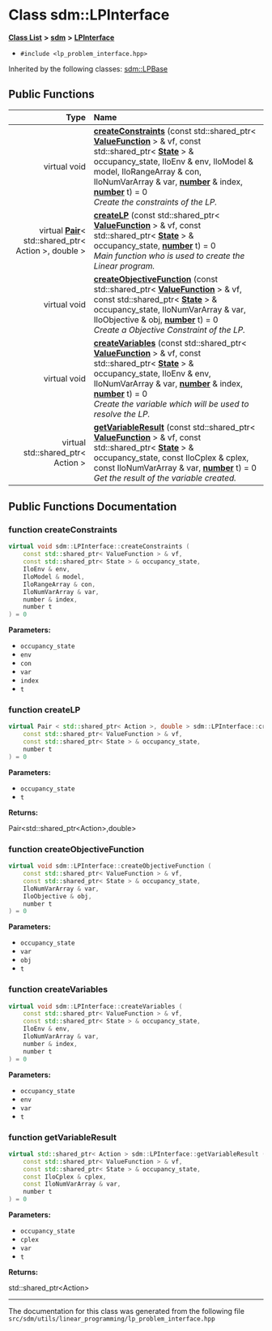 
# Class sdm::LPInterface

<link rel="stylesheet" href="https://cdnjs.cloudflare.com/ajax/libs/KaTeX/0.5.1/katex.min.css">
<link rel="stylesheet" href="https://cdn.jsdelivr.net/github-markdown-css/2.2.1/github-markdown.css"/>



[**Class List**](annotated.md) **>** [**sdm**](namespacesdm.md) **>** [**LPInterface**](classsdm_1_1LPInterface.md)





* `#include <lp_problem_interface.hpp>`





Inherited by the following classes: [sdm::LPBase](classsdm_1_1LPBase.md)










## Public Functions

| Type | Name |
| ---: | :--- |
| virtual void | [**createConstraints**](classsdm_1_1LPInterface.md#function-createconstraints) (const std::shared\_ptr&lt; [**ValueFunction**](classsdm_1_1ValueFunction.md) &gt; & vf, const std::shared\_ptr&lt; [**State**](classsdm_1_1State.md) &gt; & occupancy\_state, IloEnv & env, IloModel & model, IloRangeArray & con, IloNumVarArray & var, [**number**](namespacesdm.md#typedef-number) & index, [**number**](namespacesdm.md#typedef-number) t) = 0<br>_Create the constraints of the LP._  |
| virtual [**Pair**](namespacesdm.md#typedef-pair)&lt; std::shared\_ptr&lt; Action &gt;, double &gt; | [**createLP**](classsdm_1_1LPInterface.md#function-createlp) (const std::shared\_ptr&lt; [**ValueFunction**](classsdm_1_1ValueFunction.md) &gt; & vf, const std::shared\_ptr&lt; [**State**](classsdm_1_1State.md) &gt; & occupancy\_state, [**number**](namespacesdm.md#typedef-number) t) = 0<br>_Main function who is used to create the Linear program._  |
| virtual void | [**createObjectiveFunction**](classsdm_1_1LPInterface.md#function-createobjectivefunction) (const std::shared\_ptr&lt; [**ValueFunction**](classsdm_1_1ValueFunction.md) &gt; & vf, const std::shared\_ptr&lt; [**State**](classsdm_1_1State.md) &gt; & occupancy\_state, IloNumVarArray & var, IloObjective & obj, [**number**](namespacesdm.md#typedef-number) t) = 0<br>_Create a Objective Constraint of the LP._  |
| virtual void | [**createVariables**](classsdm_1_1LPInterface.md#function-createvariables) (const std::shared\_ptr&lt; [**ValueFunction**](classsdm_1_1ValueFunction.md) &gt; & vf, const std::shared\_ptr&lt; [**State**](classsdm_1_1State.md) &gt; & occupancy\_state, IloEnv & env, IloNumVarArray & var, [**number**](namespacesdm.md#typedef-number) & index, [**number**](namespacesdm.md#typedef-number) t) = 0<br>_Create the variable which will be used to resolve the LP._  |
| virtual std::shared\_ptr&lt; Action &gt; | [**getVariableResult**](classsdm_1_1LPInterface.md#function-getvariableresult) (const std::shared\_ptr&lt; [**ValueFunction**](classsdm_1_1ValueFunction.md) &gt; & vf, const std::shared\_ptr&lt; [**State**](classsdm_1_1State.md) &gt; & occupancy\_state, const IloCplex & cplex, const IloNumVarArray & var, [**number**](namespacesdm.md#typedef-number) t) = 0<br>_Get the result of the variable created._  |








## Public Functions Documentation


### function createConstraints 


```cpp
virtual void sdm::LPInterface::createConstraints (
    const std::shared_ptr< ValueFunction > & vf,
    const std::shared_ptr< State > & occupancy_state,
    IloEnv & env,
    IloModel & model,
    IloRangeArray & con,
    IloNumVarArray & var,
    number & index,
    number t
) = 0
```




**Parameters:**


* `occupancy_state` 
* `env` 
* `con` 
* `var` 
* `index` 
* `t` 



        

### function createLP 


```cpp
virtual Pair < std::shared_ptr< Action >, double > sdm::LPInterface::createLP (
    const std::shared_ptr< ValueFunction > & vf,
    const std::shared_ptr< State > & occupancy_state,
    number t
) = 0
```




**Parameters:**


* `occupancy_state` 
* `t` 



**Returns:**

Pair&lt;std::shared\_ptr&lt;Action&gt;,double&gt; 




        

### function createObjectiveFunction 


```cpp
virtual void sdm::LPInterface::createObjectiveFunction (
    const std::shared_ptr< ValueFunction > & vf,
    const std::shared_ptr< State > & occupancy_state,
    IloNumVarArray & var,
    IloObjective & obj,
    number t
) = 0
```




**Parameters:**


* `occupancy_state` 
* `var` 
* `obj` 
* `t` 



        

### function createVariables 


```cpp
virtual void sdm::LPInterface::createVariables (
    const std::shared_ptr< ValueFunction > & vf,
    const std::shared_ptr< State > & occupancy_state,
    IloEnv & env,
    IloNumVarArray & var,
    number & index,
    number t
) = 0
```




**Parameters:**


* `occupancy_state` 
* `env` 
* `var` 
* `t` 



        

### function getVariableResult 


```cpp
virtual std::shared_ptr< Action > sdm::LPInterface::getVariableResult (
    const std::shared_ptr< ValueFunction > & vf,
    const std::shared_ptr< State > & occupancy_state,
    const IloCplex & cplex,
    const IloNumVarArray & var,
    number t
) = 0
```




**Parameters:**


* `occupancy_state` 
* `cplex` 
* `var` 
* `t` 



**Returns:**

std::shared\_ptr&lt;Action&gt; 




        

------------------------------
The documentation for this class was generated from the following file `src/sdm/utils/linear_programming/lp_problem_interface.hpp`